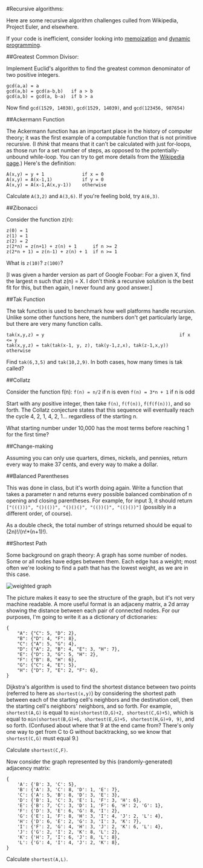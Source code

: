 #Recursive algorithms:

Here are some recursive algorithm challenges culled from Wikipedia, Project Euler, and elsewhere.

If your code is inefficient, consider looking into [memoization](https://en.wikipedia.org/wiki/Memoization) and [dynamic programming](https://en.wikipedia.org/wiki/Dynamic_programming).

##Greatest Common Divisor:

Implement Euclid's algorithm to find the greatest common denominator of two positive integers.  
```
gcd(a,a) = a
gcd(a,b) = gcd(a-b,b) 	if a > b
gcd(a,b) = gcd(a, b-a) 	if b > a
```	
	
Now find `gcd(1529, 14038)`, `gcd(1529, 14039)`, and `gcd(123456, 987654)`

##Ackermann Function

The Ackermann function has an important place in the history of computer theory; it was the first example of a computable function that is not primitive recursive.  (I *think* that means that it can't be calculated with just for-loops, as those run for a set number of steps, as opposed to the potentially-unbound while-loop.  You can try to get more details from the [Wikipedia page](https://en.wikipedia.org/wiki/Primitive_recursive_function).)  Here's the definition:
```
A(x,y) = y + 1 				if x = 0
A(x,y) = A(x-1,1) 			if y = 0 
A(x,y) = A(x-1,A(x,y-1))	otherwise
```

Calculate `A(3,2)` and `A(3,6)`.  If you're feeling bold, try `A(6,3)`.

##Zibonacci

Consider the function z(n):
```
z(0) = 1
z(1) = 1
z(2) = 2
z(2*n) = z(n+1) + z(n) + 1 		if n >= 2
z(2*n + 1) = z(n-1) + z(n) + 1	if n >= 1
```

What is `z(10)`?  `z(100)`?

[I was given a harder version as part of Google Foobar: For a given X, find the largest n such that z(n) = X.  I don't think a recursive solution is the best fit for this, but then again, I never found any good answer.]

##Tak Function

The tak function is used to benchmark how well platforms handle recursion.  Unlike some other functions here, the numbers don't get particularly large, but there are very many function calls.
```
tak(x,y,z) = y													if x <= y
tak(x,y,z) = tak(tak(x-1, y, z), tak(y-1,z,x), tak(z-1,x,y))	otherwise
```

Find `tak(6,3,5)` and `tak(10,2,9)`.  In both cases, how many times is tak called?

##Collatz

Consider the function f(n):
	`f(n) = n/2` if n is even
	`f(n) = 3*n + 1` if n is odd

Start with any positive integer, then take `f(n)`, `f(f(n))`, `f(f(f(n)))`, and so forth.  The Collatz conjecture states that this sequence will eventually reach the cycle 4, 2, 1, 4, 2, 1... regardless of the starting n.

What starting number under 10,000 has the most terms before reaching 1 for the first time?

##Change-making

Assuming you can only use quarters, dimes, nickels, and pennies, return every way to make 37 cents, and every way to make a dollar.

##Balanced Parentheses

This was done in class, but it's worth doing again.  Write a function that takes a parameter n and returns every possible balanced combination of n opening and closing parentheses.  For example, for input 3, it should return `["((()))", "()(())", "()()()", "(())()", "(()())"]` (possibly in a different order, of course).

As a double check, the total number of strings returned should be equal to (2n)!/(n!*(n+1)!).

##Shortest Path

Some background on graph theory: A graph has some number of nodes.  Some or all nodes have edges between them.  Each edge has a weight; most often we're looking to find a path that has the lowest weight, as we are in this case.

![weighted graph](http://web.cs.wpi.edu/~mebalazs/cs507/slides06/slides-4.gif)

The picture makes it easy to see the structure of the graph, but it's not very machine readable.  A more useful format is an adjaceny matrix, a 2d array showing the distance between each pair of connected nodes.  For our purposes, I'm going to write it as a dictionary of dictionaries:

```
{
	"A": {"C": 5, "D": 2},
	"B": {"D": 4, "F": 8},
	"C": {"A": 5, "G": 4},
	"D": {"A": 2, "B": 4, "E": 3, "H": 7},
	"E": {"D": 3, "G": 5, "H": 2},
	"F": {"B": 8, "H": 6},
	"G": {"C": 4, "E": 5},
	"H": {"D": 7, "E": 2, "F": 6},
}
```

Dijkstra's algorithm is used to find the shortest distance between two points (referred to here as `shortest(x,y)`) by considering the shortest path between each of the starting cell's neighbors and the destination cell, then the starting cell's neighbors' neighbors, and so forth.  For example, `shortest(A,G)` is equal to `min(shortest(D,G)+2, shortest(C,G)+5)`, which is equal to `min(shortest(B,G)+6, shortest(E,G)+5, shortest(H,G)+9, 9)`, and so forth.  (Confused about where that 9 at the end came from?  There's only one way to get from C to G without backtracking, so we know that `shortest(C,G)` must equal 9.)

Calculate `shortest(C,F)`.

Now consider the graph represented by this (randomly-generated) adjacency matrix:

```
{	
	'A': {'B': 3, 'C': 5},
	'B': {'A': 3, 'C': 8, 'D': 1, 'E': 7},
	'C': {'A': 5, 'B': 8, 'D': 3, 'E': 3},
	'D': {'B': 1, 'C': 3, 'E': 1, 'F': 3, 'H': 6},
	'E': {'B': 7, 'C': 3, 'D': 1, 'F': 6, 'H': 2, 'G': 1},
	'F': {'D': 3, 'E': 6, 'G': 8, 'I': 2},
	'G': {'E': 1, 'F': 8, 'H': 3, 'I': 4, 'J': 2, 'L': 4},
	'H': {'D': 6, 'E': 2, 'G': 3, 'I': 3, 'K': 7},
	'I': {'F': 2, 'G': 4, 'H': 3, 'J': 2, 'K': 6, 'L': 4},
	'J': {'G': 2, 'I': 2, 'K': 8, 'L': 2},
	'K': {'H': 7, 'I': 6, 'J': 8, 'L': 8},
	'L': {'G': 4, 'I': 4, 'J': 2, 'K': 8},
}
```

Calculate `shortest(A,L)`.
